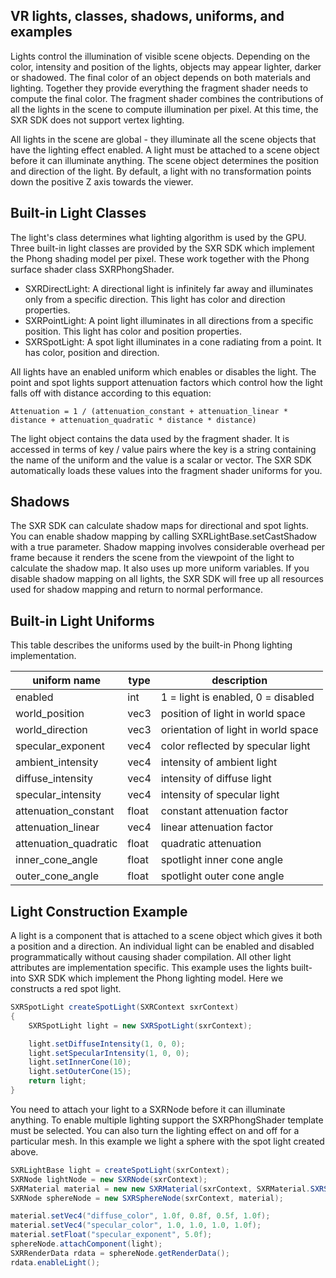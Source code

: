 ## VR lights, classes, shadows, uniforms, and examples

Lights control the illumination of visible scene objects. Depending on the color, intensity and position of the lights, objects may appear lighter, darker or shadowed. The final color of an object depends on both materials and lighting. Together they provide everything the fragment shader needs to compute the final color. The fragment shader combines the contributions of all the lights in the scene to compute illumination per pixel. At this time, the SXR SDK does not support vertex lighting.

All lights in the scene are global - they illuminate all the scene objects that have the lighting effect enabled. A light must be attached to a scene object before it can illuminate anything. The scene object determines the position and direction of the light. By default, a light with no transformation points down the positive Z axis towards the viewer.

## Built-in Light Classes

The light's class determines what lighting algorithm is used by the GPU. Three built-in light classes are provided by the SXR SDK which implement the Phong shading model per pixel. These work together with the Phong surface shader class SXRPhongShader.

* SXRDirectLight: A directional light is infinitely far away and illuminates only from a specific direction. This light has color and direction properties.
* SXRPointLight: A point light illuminates in all directions from a specific position. This light has color and position properties.
* SXRSpotLight: A spot light illuminates in a cone radiating from a point. It has color, position and direction.

All lights have an enabled uniform which enables or disables the light. The point and spot lights support attenuation factors which control how the light falls off with distance according to this equation:

``
Attenuation = 1 / (attenuation_constant + attenuation_linear * distance + attenuation_quadratic * distance * distance)
``

The light object contains the data used by the fragment shader. It is accessed in terms of key / value pairs where the key is a string containing the name of the uniform and the value is a scalar or vector. The SXR SDK automatically loads these values into the fragment shader uniforms for you.

## Shadows

The SXR SDK can calculate shadow maps for directional and spot lights. You can enable shadow mapping by calling SXRLightBase.setCastShadow with a true parameter. Shadow mapping involves considerable overhead per frame because it renders the scene from the viewpoint of the light to calculate the shadow map. It also uses up more uniform variables. If you disable shadow mapping on all lights, the SXR SDK will free up all resources used for shadow mapping and return to normal performance.

## Built-in Light Uniforms

This table describes the uniforms used by the built-in Phong lighting implementation.

|uniform name| 	type| 	description|
|------------|------|--------------|
|enabled |	int 	|1 = light is enabled, 0 = disabled|
|world_position 	|vec3 |	position of light in world space|
|world_direction 	|vec3 |	orientation of light in world space|
|specular_exponent 	|vec4 |	color reflected by specular light|
|ambient_intensity 	|vec4 |	intensity of ambient light|
|diffuse_intensity 	|vec4 |	intensity of diffuse light|
|specular_intensity 	|vec4 |	intensity of specular light|
|attenuation_constant 	|float| 	constant attenuation factor|
|attenuation_linear 	|vec4 |	linear attenuation factor|
|attenuation_quadratic 	|float| 	quadratic attenuation|
|inner_cone_angle   |float| spotlight inner cone angle|
|outer_cone_angle   |float| spotlight outer cone angle|

## Light Construction Example

A light is a component that is attached to a scene object which gives it both a position and a direction. An individual light can be enabled and disabled programmatically without causing shader compilation. All other light attributes are implementation specific. This example uses the lights built-into SXR SDK which implement the Phong lighting model. Here we constructs a red spot light.

```java
SXRSpotLight createSpotLight(SXRContext sxrContext)
{
    SXRSpotLight light = new SXRSpotLight(sxrContext);

    light.setDiffuseIntensity(1, 0, 0);
    light.setSpecularIntensity(1, 0, 0);
    light.setInnerCone(10);
    light.setOuterCone(15);
    return light;
}
```
You need to attach your light to a SXRNode before it can illuminate anything. To enable multiple lighting support the SXRPhongShader template must be selected. You can also turn the lighting effect on and off for a particular mesh. In this example we light a sphere with the spot light created above.
```java
SXRLightBase light = createSpotLight(sxrContext);
SXRNode lightNode = new SXRNode(sxrContext);
SXRMaterial material = new new SXRMaterial(sxrContext, SXRMaterial.SXRShaderType.Phong.ID);
SXRNode sphereNode = new SXRSphereNode(sxrContext, material);

material.setVec4("diffuse_color", 1.0f, 0.8f, 0.5f, 1.0f);
material.setVec4("specular_color", 1.0, 1.0, 1.0, 1.0f);
material.setFloat("specular_exponent", 5.0f);
sphereNode.attachComponent(light);
SXRRenderData rdata = sphereNode.getRenderData();
rdata.enableLight();
```
